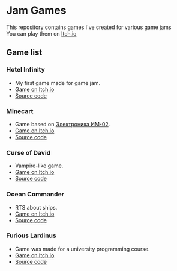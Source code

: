 # Jam Games
This repository contains games I've created for various game jams  
You can play them on [Itch.io](https://necloor.itch.io)

## Game list

### Hotel Infinity
- My first game made for game jam.
- [Game on Itch.io](https://necloor.itch.io/hotel-infinity)
- [Source code](./hotel-infinity)

### Minecart
- Game based on [Электроника ИМ-02](https://ru.wikipedia.org/wiki/%D0%9D%D1%83,_%D0%BF%D0%BE%D0%B3%D0%BE%D0%B4%D0%B8!_(%D1%8D%D0%BB%D0%B5%D0%BA%D1%82%D1%80%D0%BE%D0%BD%D0%BD%D0%B0%D1%8F_%D0%B8%D0%B3%D1%80%D0%B0)).
- [Game on Itch.io](https://necloor.itch.io/minecart)
- [Source code](./elektronika-minecart)

### Curse of David
- Vampire-like game.
- [Game on Itch.io](https://necloor.itch.io/curse-of-david)
- [Source code](./curse-of-david)

### Ocean Commander
- RTS about ships.
- [Game on Itch.io](https://necloor.itch.io/ocean-commander)
- [Source code](./ocean-commander)

### Furious Lardinus
- Game was made for a university programming course.
- [Game on Itch.io](https://necloor.itch.io/furious-lardinus)
- [Source code](./furious-lardinus)

